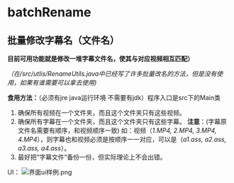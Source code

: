 # batchRename

## 批量修改字幕名（文件名）


**目前可用功能就是修改一堆字幕文件名，使其与对应视频相互匹配）**

*（在/src/utlis/RenameUtils.java中已经写了许多批量改名的方法，但是没有使用，如果有谁需要可以拿去使用)*

**食用方法：**（必须有jre java运行环境 不需要有jdk）程序入口是src下的Main类
1. 确保所有视频在一个文件夹，而且这个文件夹只有这些视频。
2. 确保所有字幕在一个文件夹，而且这个文件夹只有这些字幕。 **注意**：(字幕原文件名需要有顺序，和视频顺序一致) 如：视频（*1.MP4, 2.MP4, 3.MP4, 4.MP4*），则字幕也和视频必须是按顺序一一对应，可以是（*a1.ass, a2.ass, a3.ass, a4.ass*）。 
3. 最好把“字幕文件”备份一份，但实际理论上不会出错。

UI：
![界面ui样例.png](https://s1.ax1x.com/2020/03/20/8cS94H.png)
